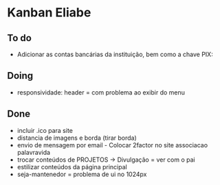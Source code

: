 # Kanban Eliabe

## To do
- Adicionar as contas bancárias da instituição, bem como a chave PIX:

## Doing
- responsividade: 
header = com problema ao exibir do menu 

## Done
- incluir .ico para site
- distancia de imagens e borda (tirar borda)
- envio de mensagem por email - Colocar 2factor no site associacao palavravida
- trocar conteúdos de PROJETOS -> Divulgação = ver com o pai
- estilizar conteúdos da página principal
- seja-mantenedor = problema de ui no 1024px

